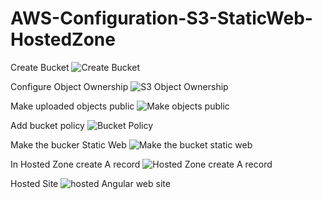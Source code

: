 # AWS-Configuration-S3-StaticWeb-HostedZone

Create Bucket
![Create Bucket](https://user-images.githubusercontent.com/6191308/163465364-0f1f69a5-9e56-4687-9766-bac446717455.png)

Configure Object Ownership
![S3 Object Ownership](https://user-images.githubusercontent.com/6191308/163463926-e3975f9a-1fe0-45f4-bd4f-cb11b871a8ba.png)

Make uploaded objects public
![Make objects public](https://user-images.githubusercontent.com/6191308/163465802-e2c0258f-f8b2-48ab-9135-aa6618c83d1e.png)

Add bucket policy
![Bucket Policy](https://user-images.githubusercontent.com/6191308/163467519-f2419fe5-8a5b-4c79-bec2-81d22894ea50.png)


Make the bucker Static Web
![Make the bucket static web](https://user-images.githubusercontent.com/6191308/163466935-dc1ef819-32e1-45aa-83c5-d4e8e3c83608.png)


In Hosted Zone create A record
![Hosted Zone create A record](https://user-images.githubusercontent.com/6191308/163466727-e0de5ad7-b7f2-4d5b-bedb-884bd8cdfcb2.png)


Hosted Site
![hosted Angular web site](https://user-images.githubusercontent.com/6191308/163467147-9f358ff6-534a-4142-9e31-df27bc7549a1.png)

